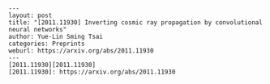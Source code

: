     ---
    layout: post
    title: "[2011.11930] Inverting cosmic ray propagation by convolutional neural networks"
    author: Yue-Lin Sming Tsai
    categories: Preprints
    weburl: https://arxiv.org/abs/2011.11930
    ---
    [2011.11930][2011.11930]
    [2011.11930]: https://arxiv.org/abs/2011.11930

